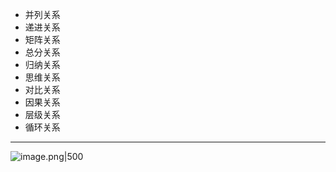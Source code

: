 - 并列关系
- 递进关系
- 矩阵关系
- 总分关系
- 归纳关系
- 思维关系
- 对比关系
- 因果关系
- 层级关系
- 循环关系
---
![image.png|500](https://fig-1321973591.cos.ap-nanjing.myqcloud.com/20240108111123.png)

